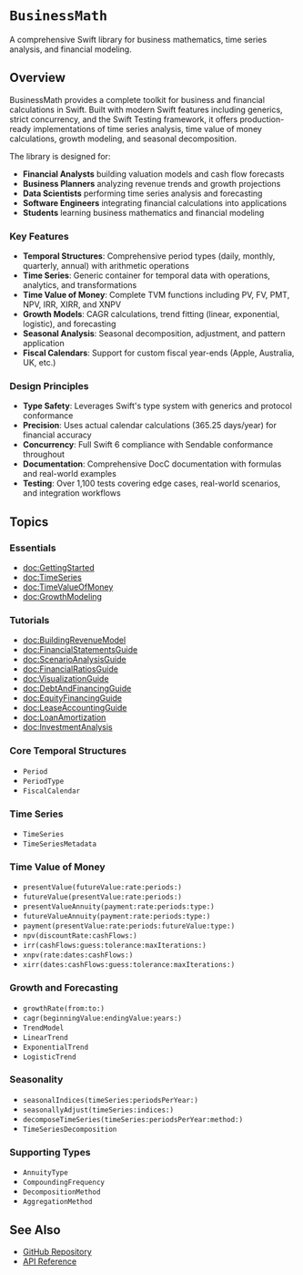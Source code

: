 # ``BusinessMath``

A comprehensive Swift library for business mathematics, time series analysis, and financial modeling.

## Overview

BusinessMath provides a complete toolkit for business and financial calculations in Swift. Built with modern Swift features including generics, strict concurrency, and the Swift Testing framework, it offers production-ready implementations of time series analysis, time value of money calculations, growth modeling, and seasonal decomposition.

The library is designed for:
- **Financial Analysts** building valuation models and cash flow forecasts
- **Business Planners** analyzing revenue trends and growth projections
- **Data Scientists** performing time series analysis and forecasting
- **Software Engineers** integrating financial calculations into applications
- **Students** learning business mathematics and financial modeling

### Key Features

- **Temporal Structures**: Comprehensive period types (daily, monthly, quarterly, annual) with arithmetic operations
- **Time Series**: Generic container for temporal data with operations, analytics, and transformations
- **Time Value of Money**: Complete TVM functions including PV, FV, PMT, NPV, IRR, XIRR, and XNPV
- **Growth Models**: CAGR calculations, trend fitting (linear, exponential, logistic), and forecasting
- **Seasonal Analysis**: Seasonal decomposition, adjustment, and pattern application
- **Fiscal Calendars**: Support for custom fiscal year-ends (Apple, Australia, UK, etc.)

### Design Principles

- **Type Safety**: Leverages Swift's type system with generics and protocol conformance
- **Precision**: Uses actual calendar calculations (365.25 days/year) for financial accuracy
- **Concurrency**: Full Swift 6 compliance with Sendable conformance throughout
- **Documentation**: Comprehensive DocC documentation with formulas and real-world examples
- **Testing**: Over 1,100 tests covering edge cases, real-world scenarios, and integration workflows

## Topics

### Essentials

- <doc:GettingStarted>
- <doc:TimeSeries>
- <doc:TimeValueOfMoney>
- <doc:GrowthModeling>

### Tutorials

- <doc:BuildingRevenueModel>
- <doc:FinancialStatementsGuide>
- <doc:ScenarioAnalysisGuide>
- <doc:FinancialRatiosGuide>
- <doc:VisualizationGuide>
- <doc:DebtAndFinancingGuide>
- <doc:EquityFinancingGuide>
- <doc:LeaseAccountingGuide>
- <doc:LoanAmortization>
- <doc:InvestmentAnalysis>

### Core Temporal Structures

- ``Period``
- ``PeriodType``
- ``FiscalCalendar``

### Time Series

- ``TimeSeries``
- ``TimeSeriesMetadata``

### Time Value of Money

- ``presentValue(futureValue:rate:periods:)``
- ``futureValue(presentValue:rate:periods:)``
- ``presentValueAnnuity(payment:rate:periods:type:)``
- ``futureValueAnnuity(payment:rate:periods:type:)``
- ``payment(presentValue:rate:periods:futureValue:type:)``
- ``npv(discountRate:cashFlows:)``
- ``irr(cashFlows:guess:tolerance:maxIterations:)``
- ``xnpv(rate:dates:cashFlows:)``
- ``xirr(dates:cashFlows:guess:tolerance:maxIterations:)``

### Growth and Forecasting

- ``growthRate(from:to:)``
- ``cagr(beginningValue:endingValue:years:)``
- ``TrendModel``
- ``LinearTrend``
- ``ExponentialTrend``
- ``LogisticTrend``

### Seasonality

- ``seasonalIndices(timeSeries:periodsPerYear:)``
- ``seasonallyAdjust(timeSeries:indices:)``
- ``decomposeTimeSeries(timeSeries:periodsPerYear:method:)``
- ``TimeSeriesDecomposition``

### Supporting Types

- ``AnnuityType``
- ``CompoundingFrequency``
- ``DecompositionMethod``
- ``AggregationMethod``

## See Also

- [GitHub Repository](https://github.com/yourusername/BusinessMath)
- [API Reference](https://yourusername.github.io/BusinessMath/documentation/businessmath/)
